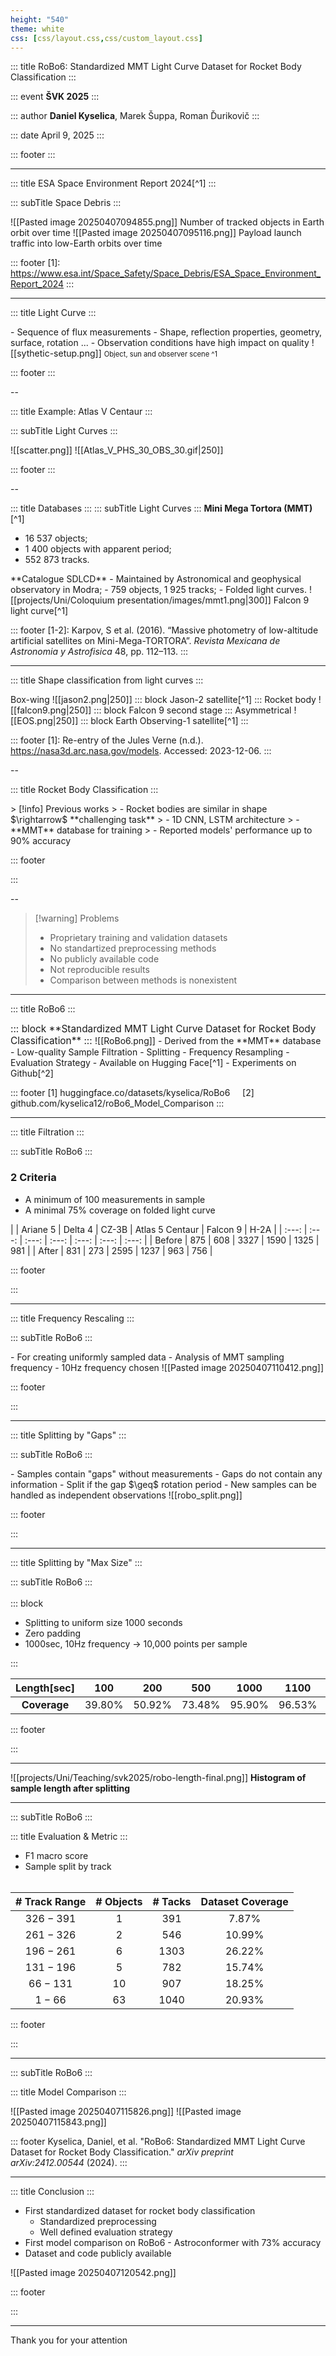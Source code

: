 ```yaml
---
height: "540" 
theme: white
css: [css/layout.css,css/custom_layout.css]
---
```


<!-- slide template="[[title-slide]]" -->

::: title
RoBo6: Standardized MMT Light Curve Dataset for Rocket Body Classification
:::

::: event
**ŠVK 2025**
:::




::: author
**Daniel Kyselica**, Marek Šuppa, Roman Ďurikovič
:::

::: date 
April 9, 2025
:::

::: footer
:::


---

<!-- slide template="[[basic-nosubtitle]]" -->

::: title
ESA Space Environment Report 2024[^1]
:::




::: subTitle
Space Debris
:::

<grid drag="100 60" drop="0 25"  align="left" pad="0 0px" class="footer">
![[Pasted image 20250407094855.png]]
</grid>
<grid drag="100 60" drop="4 74"  align="left" pad="0 0px" class="footer">
Number of tracked objects in Earth orbit over time
</grid>
<grid drag="100 80" drop="50 15"  align="left"  pad="0 0px" class="footer">
![[Pasted image 20250407095116.png]]
</grid>
<grid drag="100 60" drop="55 74"  align="left" pad="0 0px" class="footer">
Payload launch traffic into low-Earth orbits over time
</grid>

::: footer
\[1\]: https://www.esa.int/Space_Safety/Space_Debris/ESA_Space_Environment_Report_2024
:::

---

<!-- slide template="[[basic-nosubtitle]]" -->

::: title
Light Curve
:::

<grid drag="50 100" drop="0 1"  align="left" pad="0 0px">
- Sequence of flux measurements 
- Shape, reflection properties, geometry, surface, rotation ...
- Observation conditions have high impact on quality
</grid>
<grid drag="50 100" drop="50 1"  align="left" pad="0 0px" class="footer">
![[sythetic-setup.png]]
</grid>
<grid drag="50 10" drop="50 98"  align="center" pad="0 0px" style="font-size:0.8em">
Object, sun and observer scene ^1
</grid>


::: footer
:::


--

<!-- slide template="[[basic-slide]]" -->

::: title
Example: Atlas V Centaur
:::

::: subTitle
Light Curves
:::

<grid drag="50 100" drop="0 10"  align="center" pad="0 0px">
![[scatter.png]]
</grid>
<grid drag="50 100" drop="50 10"  align="center" pad="0 0px" class="footer">
![[Atlas_V_PHS_30_OBS_30.gif|250]]
</grid>

::: footer
:::

--

<!-- slide template="[[basic-slide]]" -->

::: title
Databases
:::
::: subTitle
Light Curves
:::
<grid drag="50 10" drop="2 0"  align="left" pad="0 0px">
**Mini Mega Tortora (MMT)**[^1]
</grid>
<grid drag="50 40" drop="2 10"  align="left" pad="0 0px">
- 16 537 objects;
- 1 400 objects with apparent period;
- 552 873 tracks.
</grid>
<grid drag="50 10" drop="2 43"  align="left" pad="0 0px">
**Catalogue SDLCD**
</grid>
<grid drag="50 40" drop="2 58"  align="left" pad="0 0px">
- Maintained by Astronomical and geophysical observatory in Modra;
- 759 objects, 1 925 tracks;
- Folded light curves.
</grid>
<grid drag="50 100" drop="50 1"  align="center" pad="0 0px">
![[projects/Uni/Coloquium presentation/images/mmt1.png|300]]
</grid>
<grid drag="50 10" drop="50 92"  align="center" pad="0 0px" class="footer">
Falcon 9 light curve[^1]
</grid>

::: footer
[1-2]: Karpov, S et al. (2016). “Massive photometry of low-altitude artificial satellites on
Mini-Mega-TORTORA”. _Revista Mexicana de Astronomia y Astrofisica_ 48,
pp. 112–113.
:::

---

<!-- slide template="[[basic-nosubtitle]]" -->

::: title
Shape classification from light curves
:::

<grid drag="33 100" drop="0 0" align="center" >
Box-wing
![[jason2.png|250]]
::: block<!-- element style="font-size:0.8em" -->
Jason-2 satellite[^1] 
:::
</grid>
<grid drag="33 100" drop="33 0" align="center" >
Rocket body
![[falcon9.png|250]]
::: block<!-- element style="font-size:0.8em" -->
Falcon 9 second stage 
:::
</grid>
<grid drag="33 100" drop="66 0" align="center" >
Asymmetrical
![[EOS.png|250]]
::: block<!-- element style="font-size:0.8em" -->
Earth Observing-1 satellite[^1]<!-- element style="font-size:0.8em" -->
:::
</grid>

::: footer
[1]: Re-entry of the Jules Verne (n.d.). https://nasa3d.arc.nasa.gov/models.
Accessed: 2023-12-06.
:::

--

<!-- slide template="[[basic-nosubtitle]]" -->

::: title
Rocket Body Classification 
:::

<grid drag="100 100" drop="0 10" align="center">
> [!info] Previous works
> - Rocket bodies are similar in shape $\rightarrow$ **challenging task**
> - 1D CNN, LSTM architecture 
> - **MMT** database for training
> - Reported models' performance up to 90% accuracy
</grid>

::: footer

:::

--

> [!warning] Problems
> - Proprietary training and validation datasets
> - No standartized preprocessing methods
> - No publicly available code
> - Not reproducible results
> - Comparison between methods is nonexistent

---

<!-- slide template="[[basic-nosubtitle]]" -->

::: title
RoBo6
:::

<grid drag="100 20" drop="0 10" style="font-size: 1.1em">
::: block 
**Standardized MMT Light Curve Dataset for Rocket Body Classification**
:::
</grid>
<grid drag="40 80" drop="60 30" align="center">
![[RoBo6.png]]
</grid>
<grid drag="60 80" drop="4 31" align="left">
- Derived from the **MMT** database
- Low-quality Sample Filtration
- Splitting
- Frequency Resampling
- Evaluation Strategy
- Available on Hugging Face[^1]
- Experiments on Github[^2]
</grid>

::: footer
[1] huggingface.co/datasets/kyselica/RoBo6 &nbsp;&nbsp;&nbsp;
[2] github.com/kyselica12/roBo6_Model_Comparison
:::

---

<!-- slide template="[[basic-slide]]" -->

::: title
Filtration
:::

::: subTitle
RoBo6
:::


<grid drag="100 10" drop="3 10" align="left">

### 2 Criteria
- A minimum of 100 measurements in sample
- A minimal 75% coverage on folded light curve

</grid>

<grid drag="100 40" drop="0 60" align="center">
|  | Ariane 5 | Delta 4 | CZ-3B | Atlas 5 Centaur | Falcon 9 | H-2A |
| :---: | :---: | :---: | :---: | :---: | :---: | :---: |
| Before | 875 | 608 | 3327 | 1590 | 1325 | 981 |
| After | 831 | 273 | 2595 | 1237 | 963 | 756 |

</grid>

::: footer

:::

---

<!-- slide template="[[basic-slide]]" -->

::: title
Frequency Rescaling
:::

::: subTitle
RoBo6
:::


<grid drag="50 100" drop="3 10" align="left">
- For creating uniformly sampled data
- Analysis of MMT sampling frequency
- 10Hz frequency chosen 

</grid>

<grid drag="45 100" drop="55 20" align="center">
![[Pasted image 20250407110412.png]]
</grid>

::: footer

:::

---

<!-- slide template="[[basic-slide]]" -->

::: title
Splitting by "Gaps"
:::

::: subTitle
RoBo6
:::


<grid drag="50 100" drop="3 10" align="left">
- Samples contain "gaps" without measurements
- Gaps do not contain any information
- Split if the gap $\geq$ rotation period
- New samples can be handled as independent observations

</grid>

<grid drag="45 100" drop="55 15" align="center">
![[robo_split.png]]
</grid>

::: footer

:::

---

<!-- slide template="[[basic-slide]]" -->

::: title
Splitting by "Max Size"
:::

::: subTitle
RoBo6
:::
<br>
<br>
::: block <!-- element style="font-size: 1.1em" -->
- Splitting to uniform size 1000 seconds
- Zero padding
- 1000sec, 10Hz frequency $\rightarrow$ 10,000 points per sample

:::

| Length[sec] | $\mathbf{100}$ | $\mathbf{200}$ | $\mathbf{500}$ | $\mathbf{1 000}$ | $\mathbf{1 100}$ | $\mathbf{1 400}$ |
| :---: | :---: | :---: | :---: | :---: | :---: | :---: | 
| **Coverage** | $39.80 \%$ | $50.92 \%$ | $73.48 \%$ | $95.90 \%$ | $96.53 \%$ | $97.90 \%$ |


::: footer

:::

---


![[projects/Uni/Teaching/svk2025/robo-length-final.png]]
**Histogram of sample length after splitting**


---
<!-- slide template="[[basic-slide]]"  -->

::: subTitle
RoBo6
:::

::: title
Evaluation & Metric
:::
 - F1 macro score
 - Sample split by track
<br><br> 

| # Track Range | # Objects | # Tacks | Dataset Coverage |
| :---: | :---: | :---: | :---: |
| $326-391$ | 1 | 391 | $7.87 \%$ |
| $261-326$ | 2 | 546 | $10.99 \%$ |
| $196-261$ | 6 | 1303 | $26.22 \%$ |
| $131-196$ | 5 | 782 | $15.74 \%$ |
| $66-131$ | 10 | 907 | $18.25 \%$ |
| $1-66$ | 63 | 1040 | $20.93 \%$ |

::: footer

:::


---

<!-- slide template="[[basic-slide]]" -->

::: subTitle
RoBo6
:::

::: title
Model Comparison
:::


<grid drag="100 40" drop="0 15" align="center">
![[Pasted image 20250407115826.png]]
</grid>
<grid drag="100 40" drop="0 60" align="center">
![[Pasted image 20250407115843.png]]
</grid>

::: footer
Kyselica, Daniel, et al. "RoBo6: Standardized MMT Light Curve Dataset for Rocket Body Classification." _arXiv preprint arXiv:2412.00544_ (2024).
:::

---

<!-- slide template="[[basic-nosubtitle]]" -->

::: title
Conclusion
:::


- First standardized dataset for rocket body classification
	- Standardized preprocessing
	- Well defined evaluation strategy
- First model comparison on RoBo6 - Astroconformer with 73% accuracy
- Dataset and code publicly available


<grid drag="100 40" drop="0 70" align="center">
![[Pasted image 20250407120542.png]]
</grid>

::: footer

:::

---

Thank you for your attention <!-- element class="title" -->
